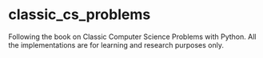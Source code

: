 # classic_cs_problems
Following the book on Classic Computer Science Problems with Python. All the implementations are for learning and research purposes only.
